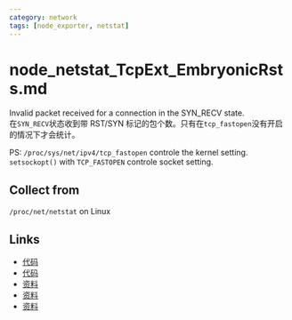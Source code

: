 ```yaml
---
category: network
tags: [node_exporter, netstat]
---
```

# node_netstat_TcpExt_EmbryonicRsts.md

Invalid packet received for a connection in the SYN_RECV state.  
在`SYN_RECV`状态收到带 RST/SYN 标记的包个数。只有在`tcp_fastopen`没有开启的情况下才会统计。  

PS: `/proc/sys/net/ipv4/tcp_fastopen` controle the kernel setting. `setsockopt()` with `TCP_FASTOPEN` controle socket setting. 

## Collect from

`/proc/net/netstat` on Linux

## Links

- [代码](https://github.com/prometheus/node_exporter/blob/master/collector/netstat_linux.go#L97)
- [代码](https://github.com/torvalds/linux/blob/master/net/ipv4/tcp_minisocks.c#L808)
- [资料](https://github.com/moooofly/MarkSomethingDown/blob/master/Linux/TCP%20%E7%9B%B8%E5%85%B3%E7%BB%9F%E8%AE%A1%E4%BF%A1%E6%81%AF%E8%AF%A6%E8%A7%A3.md)
- [资料](https://satori-monitoring.readthedocs.io/zh/latest/builtin-metrics/tcpext.html#id1)
- [资料](https://loicpefferkorn.net/2018/09/linux-network-statistics-reference/)

